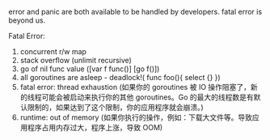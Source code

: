 error and panic are both available to be handled by developers. fatal error is beyond us.

Fatal Error:
1. concurrent r/w map
2. stack overflow (unlimit recursive)
3. go of nil func value ([var f func()] [go f()])
4. all goroutines are asleep - deadlock!( func foo(){ select {} })
5. fatal error: thread exhaustion (如果你的 goroutines 被 IO 操作阻塞了，新的线程可能会被启动来执行你的其他 goroutines。Go 的最大的线程数是有默认限制的，如果达到了这个限制，你的应用程序就会崩溃。)
6. runtime: out of memory (如果你执行的操作，例如：下载大文件等。导致应用程序占用内存过大，程序上涨，导致 OOM)
